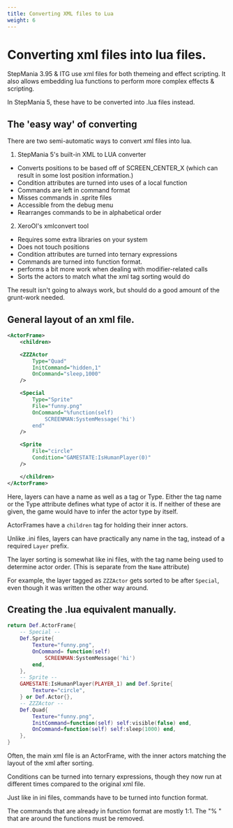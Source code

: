 ```yaml
---
title: Converting XML files to Lua
weight: 6
---
```


<!-- There's probably a lot that I'm missing in here. If you've got something, please contribute! -->
# Converting xml files into lua files.

StepMania 3.95 & ITG use xml files for both themeing and effect scripting. It also allows embedding lua functions to perform more complex effects & scripting.

In StepMania 5, these have to be converted into .lua files instead.

## The 'easy way' of converting

There are two semi-automatic ways to convert xml files into lua.

1. StepMania 5's built-in XML to LUA converter
- Converts positions to be based off of SCREEN_CENTER_X (which can result in some lost position information.)
- Condition attributes are turned into uses of a local function
- Commands are left in command format
- Misses commands in .sprite files
- Accessible from the debug menu
- Rearranges commands to be in alphabetical order

2. XeroOl's xmlconvert tool
- Requires some extra libraries on your system
- Does not touch positions
- Condition attributes are turned into ternary expressions
- Commands are turned into function format.
- performs a bit more work when dealing with modifier-related calls
- Sorts the actors to match what the xml tag sorting would do

The result isn't going to always work, but should do a good amount of the grunt-work needed.

## General layout of an xml file.

```xml
<ActorFrame>
	<children>

	<ZZZActor
		Type="Quad"
		InitCommand="hidden,1"
		OnCommand="sleep,1000"
	/>

	<Special
		Type="Sprite"
		File="funny.png"
		OnCommand="%function(self)
			SCREENMAN:SystemMessage('hi')
		end"
	/>

	<Sprite
		File="circle"
		Condition="GAMESTATE:IsHumanPlayer(0)"
	/>

	</children>
</ActorFrame>
```

Here, layers can have a name as well as a tag or Type. Either the tag name or the Type attribute defines what type of actor it is. If neither of these are given, the game would have to infer the actor type by itself.

ActorFrames have a `children` tag for holding their inner actors.

Unlike .ini files, layers can have practically any name in the tag, instead of a required `Layer` prefix.

The layer sorting is somewhat like ini files, with the tag name being used to determine actor order. (This is separate from the `Name` attribute)

For example, the layer tagged as `ZZZActor` gets sorted to be after `Special`, even though it was written the other way around.

## Creating the .lua equivalent manually.

```lua
return Def.ActorFrame{
	-- Special --
	Def.Sprite{
		Texture="funny.png",
		OnCommand= function(self)
			SCREENMAN:SystemMessage('hi')
		end,
	},
	-- Sprite --
	GAMESTATE:IsHumanPlayer(PLAYER_1) and Def.Sprite{
		Texture="circle",
	} or Def.Actor{},
	-- ZZZActor --
	Def.Quad{
		Texture="funny.png",
		InitCommand=function(self) self:visible(false) end,
		OnCommand=function(self) self:sleep(1000) end,
	},
}
```

Often, the main xml file is an ActorFrame, with the inner actors matching the layout of the xml after sorting.

Conditions can be turned into ternary expressions, though they now run at different times compared to the original xml file.

Just like in ini files, commands have to be turned into function format.

The commands that are already in function format are mostly 1:1. The "% " that are around the functions must be removed.
